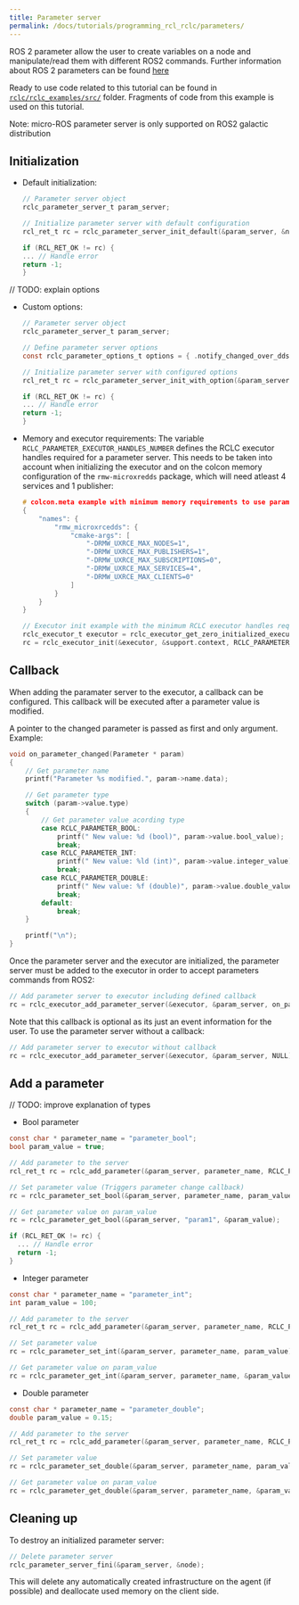 ```yaml
---
title: Parameter server
permalink: /docs/tutorials/programming_rcl_rclc/parameters/
---
```


ROS 2 parameter allow the user to create variables on a node and manipulate/read them with different ROS2 commands. Further information about ROS 2 parameters can be found [here](https://docs.ros.org/en/galactic/Tutorials/Parameters/Understanding-ROS2-Parameters.html)

Ready to use code related to this tutorial can be found in [`rclc/rclc_examples/src/`](https://github.com/ros2/rclc/blob/master/rclc_examples/src/example_parameter_server.c) folder. Fragments of code from this example is used on this tutorial.

Note: micro-ROS parameter server is only supported on ROS2 galactic distribution

## <a name="parameters_init"/>Initialization

- Default initialization:
    ```C
    // Parameter server object
    rclc_parameter_server_t param_server;

    // Initialize parameter server with default configuration
    rcl_ret_t rc = rclc_parameter_server_init_default(&param_server, &node);

    if (RCL_RET_OK != rc) {
    ... // Handle error
    return -1;
    }
    ```

// TODO: explain options
- Custom options:
    ```C
    // Parameter server object
    rclc_parameter_server_t param_server;

    // Define parameter server options
    const rclc_parameter_options_t options = { .notify_changed_over_dds = true, .max_params = 4 };

    // Initialize parameter server with configured options
    rcl_ret_t rc = rclc_parameter_server_init_with_option(&param_server, &node, &options);

    if (RCL_RET_OK != rc) {
    ... // Handle error
    return -1;
    }
    ```

- Memory and executor requirements:
    The variable `RCLC_PARAMETER_EXECUTOR_HANDLES_NUMBER` defines the RCLC executor handles required for a parameter server. 
    This needs to be taken into account when initializing the executor and on the colcon memory configuration of the `rmw-microxredds` package, which will need atleast 4 services and 1 publisher:

    ```C
    # colcon.meta example with minimum memory requirements to use parameter server
    {
        "names": {
            "rmw_microxrcedds": {
                "cmake-args": [
                    "-DRMW_UXRCE_MAX_NODES=1",
                    "-DRMW_UXRCE_MAX_PUBLISHERS=1",
                    "-DRMW_UXRCE_MAX_SUBSCRIPTIONS=0",
                    "-DRMW_UXRCE_MAX_SERVICES=4",
                    "-DRMW_UXRCE_MAX_CLIENTS=0"
                ]
            }
        }
    }
    ```
    
    ```C
    // Executor init example with the minimum RCLC executor handles required
    rclc_executor_t executor = rclc_executor_get_zero_initialized_executor();
    rc = rclc_executor_init(&executor, &support.context, RCLC_PARAMETER_EXECUTOR_HANDLES_NUMBER, &allocator);
    ```
  
## <a name="parameters_callback"/>Callback

When adding the paramater server to the executor, a callback can be configured.
This callback will be executed after a parameter value is modified.

A pointer to the changed parameter is passed as first and only argument. Example:
```C
void on_parameter_changed(Parameter * param)
{
    // Get parameter name
    printf("Parameter %s modified.", param->name.data);

    // Get parameter type
    switch (param->value.type)
    {
        // Get parameter value acording type
        case RCLC_PARAMETER_BOOL:
            printf(" New value: %d (bool)", param->value.bool_value);
            break;
        case RCLC_PARAMETER_INT:
            printf(" New value: %ld (int)", param->value.integer_value);
            break;
        case RCLC_PARAMETER_DOUBLE:
            printf(" New value: %f (double)", param->value.double_value);
            break;
        default:
            break;
    }

    printf("\n");
}
```
Once the parameter server and the executor are initialized, the parameter server must be added to the executor in order to accept parameters commands from ROS2:
```C
// Add parameter server to executor including defined callback
rc = rclc_executor_add_parameter_server(&executor, &param_server, on_parameter_changed);
```

Note that this callback is optional as its just an event information for the user. To use the parameter server without a callback:
```C
// Add parameter server to executor without callback
rc = rclc_executor_add_parameter_server(&executor, &param_server, NULL);
```


## <a name="parameters_add"/>Add a parameter

// TODO: improve explanation of types

- Bool parameter
```C
const char * parameter_name = "parameter_bool";
bool param_value = true;

// Add parameter to the server
rcl_ret_t rc = rclc_add_parameter(&param_server, parameter_name, RCLC_PARAMETER_BOOL);

// Set parameter value (Triggers parameter change callback)
rc = rclc_parameter_set_bool(&param_server, parameter_name, param_value);

// Get parameter value on param_value
rc = rclc_parameter_get_bool(&param_server, "param1", &param_value);

if (RCL_RET_OK != rc) {
  ... // Handle error
  return -1;
}
```

- Integer parameter
```C
const char * parameter_name = "parameter_int";
int param_value = 100;

// Add parameter to the server
rcl_ret_t rc = rclc_add_parameter(&param_server, parameter_name, RCLC_PARAMETER_INT);

// Set parameter value
rc = rclc_parameter_set_int(&param_server, parameter_name, param_value);

// Get parameter value on param_value
rc = rclc_parameter_get_int(&param_server, parameter_name, &param_value);
```

- Double parameter
```C
const char * parameter_name = "parameter_double";
double param_value = 0.15;

// Add parameter to the server
rcl_ret_t rc = rclc_add_parameter(&param_server, parameter_name, RCLC_PARAMETER_DOUBLE);

// Set parameter value
rc = rclc_parameter_set_double(&param_server, parameter_name, param_value);

// Get parameter value on param_value
rc = rclc_parameter_get_double(&param_server, parameter_name, &param_value);
```

## <a name="parameters_end"/>Cleaning up

To destroy an initialized parameter server:

```C
// Delete parameter server
rclc_parameter_server_fini(&param_server, &node);
```

This will delete any automatically created infrastructure on the agent (if possible) and deallocate used memory on the client side.